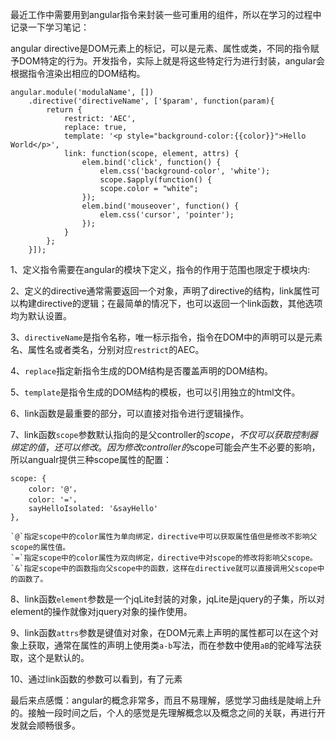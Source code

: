 最近工作中需要用到angular指令来封装一些可重用的组件，所以在学习的过程中记录一下学习笔记：

angular directive是DOM元素上的标记，可以是元素、属性或类，不同的指令赋予DOM特定的行为。开发指令，实际上就是将这些特定行为进行封装，angular会根据指令渲染出相应的DOM结构。

	angular.module('modulaName', [])
		.directive('directiveName', ['$param', function(param){
			return {
    			restrict: 'AEC',
    			replace: true,
    			template: '<p style="background-color:{{color}}">Hello World</p>',
    			link: function(scope, element, attrs) {
      				elem.bind('click', function() {
        				elem.css('background-color', 'white');
        				scope.$apply(function() {
          				scope.color = "white";
        			});
      				elem.bind('mouseover', function() {
        				elem.css('cursor', 'pointer');
      				});
    			}
  			};
		}]);
		
1、定义指令需要在angular的模块下定义，指令的作用于范围也限定于模块内:
		
2、定义的directive通常需要返回一个对象，声明了directive的结构，link属性可以构建directive的逻辑；在最简单的情况下，也可以返回一个link函数，其他选项均为默认设置。

3、`directiveName`是指令名称，唯一标示指令，指令在DOM中的声明可以是元素名、属性名或者类名，分别对应`restrict`的AEC。

4、`replace`指定新指令生成的DOM结构是否覆盖声明的DOM结构。

5、`template`是指令生成的DOM结构的模板，也可以引用独立的html文件。

6、link函数是最重要的部分，可以直接对指令进行逻辑操作。

7、link函数`scope`参数默认指向的是父controller的$scope，不仅可以获取控制器绑定的值，还可以修改。因为修改controller的$scope可能会产生不必要的影响，所以angualr提供三种scope属性的配置：

	scope: {
		color: '@'，
		color: '='，
      	sayHelloIsolated: '&sayHello'
    },
    
	`@`指定scope中的color属性为单向绑定，directive中可以获取属性值但是修改不影响父scope的属性值。
	`=`指定scope中的color属性为双向绑定，directive中对scope的修改将影响父scope。
	`&`指定scope中的函数指向父scope中的函数，这样在directive就可以直接调用父scope中的函数了。
	
8、link函数`element`参数是一个jqLite封装的对象，jqLite是jquery的子集，所以对element的操作就像对jquery对象的操作使用。

9、link函数`attrs`参数是键值对对象，在DOM元素上声明的属性都可以在这个对象上获取，通常在属性的声明上使用类`a-b`写法，而在参数中使用`aB`的驼峰写法获取，这个是默认的。
	
10、通过link函数的参数可以看到，有了元素

最后来点感慨：angular的概念非常多，而且不易理解，感觉学习曲线是陡峭上升的。接触一段时间之后，个人的感觉是先理解概念以及概念之间的关联，再进行开发就会顺畅很多。